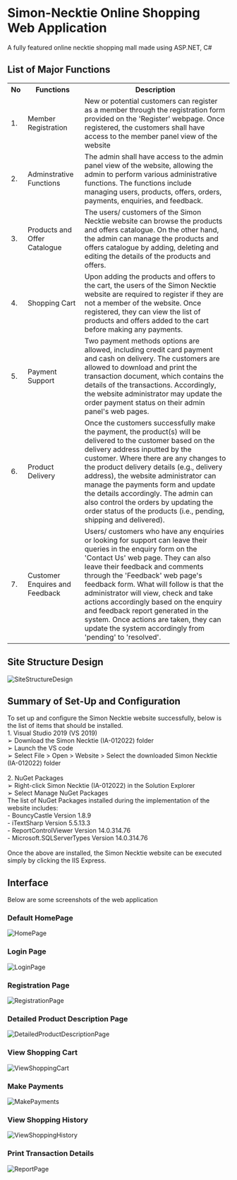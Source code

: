 # Simon-Necktie Online Shopping Web Application
A fully featured online necktie shopping mall made using ASP.NET, C# 

<h2> List of Major Functions </h2> 
<table>
  <tr>
    <th>No</th>
    <th>Functions</th>
    <th>Description</th>
  </tr>
  <tr>
    <td>1.</td>
    <td>Member Registration</td>
    <td>New or potential customers can register as a member through the registration form provided on the 'Register' webpage. Once registered, the customers shall have access to the member panel view of the website</td>
  </tr>
  <tr>
    <td>2.</td>
    <td>Adminstrative Functions</td>
    <td>The admin shall have access to the admin panel view of the website, allowing the admin to perform various administrative functions. The functions include managing users, products, offers, orders, payments, enquiries, and feedback.</td>
  </tr>
  <tr>
    <td>3.</td>
    <td>Products and Offer Catalogue</td>
    <td>The users/ customers of the Simon Necktie website can browse the products and offers catalogue. On the other hand, the admin can manage the products and offers catalogue by adding, deleting and editing the details of the products and offers.</td>
  </tr>
  <td>4.</td>
    <td>Shopping Cart</td>
    <td>Upon adding the products and offers to the cart, the users of the Simon Necktie website are required to register if they are not a member of the website. Once registered, they can view the list of products and offers added to the cart before making any payments.</td>
  </tr>
  <td>5.</td>
    <td>Payment Support </td>
    <td>Two payment methods options are allowed, including credit card
payment and cash on delivery. The customers are allowed to
download and print the transaction document, which contains the
details of the transactions. Accordingly, the website administrator
may update the order payment status on their admin panel's web
pages.</td>
  </tr>
   <td>6.</td>
    <td>Product Delivery </td>
    <td>Once the customers successfully make the payment, the product(s)
will be delivered to the customer based on the delivery address
inputted by the customer. Where there are any changes to the
product delivery details (e.g., delivery address), the website
administrator can manage the payments form and update the
details accordingly. The admin can also control the orders by
updating the order status of the products (i.e., pending, shipping
and delivered). </td>
  </tr>
     <td>7.</td>
    <td>Customer Enquires and Feedback </td>
    <td>Users/ customers who have any enquiries or looking for support
can leave their queries in the enquiry form on the 'Contact Us' web
page. They can also leave their feedback and comments through
the 'Feedback' web page's feedback form. What will follow is that
the administrator will view, check and take actions accordingly
based on the enquiry and feedback report generated in the system.
Once actions are taken, they can update the system accordingly
from 'pending' to 'resolved'.</td>
  </tr>
</table>

<h2> Site Structure Design </h2>

![SiteStructureDesign](https://user-images.githubusercontent.com/82561944/217253949-ca66bbba-c1e8-41c4-9762-6e2b00636368.png)


<h2> Summary of Set-Up and Configuration </h2>
To set up and configure the Simon Necktie website successfully, below is the list of items that
should be installed. <br>
1. Visual Studio 2019 (VS 2019)  <br>
➢ Download the Simon Necktie (IA-012022) folder  <br>
➢ Launch the VS code  <br>
➢ Select File > Open > Website > Select the downloaded Simon Necktie (IA-012022)
folder  <br> <br>
2. NuGet Packages <br>
➢ Right-click Simon Necktie (IA-012022) in the Solution Explorer <br>
➢ Select Manage NuGet Packages <br>
The list of NuGet Packages installed during the implementation of the website includes: <br>
- BouncyCastle Version 1.8.9 <br>
- iTextSharp Version 5.5.13.3 <br>
- ReportControlViewer Version 14.0.314.76 <br>
- Microsoft.SQLServerTypes Version 14.0.314.76 <br> <br>
Once the above are installed, the Simon Necktie website can be executed simply by clicking 
the IIS Express.  <br>

<h2> Interface </h2>
Below are some screenshots of the web application

<h3> Default HomePage </h3>

![HomePage](https://user-images.githubusercontent.com/82561944/217251016-54e0d1da-da66-43cd-9f93-27e1f7452fe1.png)

<h3> Login Page </h3>

![LoginPage](https://user-images.githubusercontent.com/82561944/217250902-a0dd33da-9adf-41fa-8439-4761d836a3cf.png)

<h3> Registration Page </h3>

![RegistrationPage](https://user-images.githubusercontent.com/82561944/217250911-9166e830-1bfc-49e0-8b29-0628101c29a0.png)

<h3> Detailed Product Description Page </h3>

![DetailedProductDescriptionPage](https://user-images.githubusercontent.com/82561944/217251038-aa1c2ee6-1f86-42db-97c8-50030b6bdb9b.png)

<h3> View Shopping Cart </h3>

![ViewShoppingCart](https://user-images.githubusercontent.com/82561944/217251059-94e94b34-f5d4-4e20-a19f-53fe305d38fd.png)

<h3> Make Payments </h3>

![MakePayments](https://user-images.githubusercontent.com/82561944/217251086-cf798542-7d82-441f-817a-60a9d5ca7acf.png)

<h3> View Shopping History </h3>

![ViewShoppingHistory](https://user-images.githubusercontent.com/82561944/217251116-03a6b3d7-1055-419a-a24a-7dfa8cbad174.png)

<h3> Print Transaction Details </h3>

![ReportPage](https://user-images.githubusercontent.com/82561944/217251154-8fd7d739-2713-4319-bc70-8df5ece8aa56.png)






